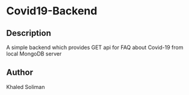 # Covid19-Backend
## Description
A simple backend which provides GET api for FAQ about Covid-19 from local MongoDB server
## Author
Khaled Soliman

